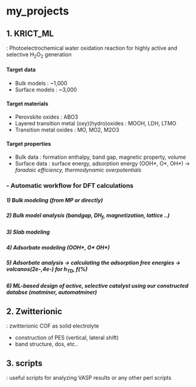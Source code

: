 # my_projects

## 1. KRICT_ML
: Photoelectrochemical water oxidation reaction for highly active and selective H<sub>2</sub>O<sub>2</sub> generation

#### Target data
- Bulk models : ~1,000
- Surface models : ~3,000

#### Target materials
- Perovskite oxides : ABO3
- Layered transition metal (oxy)(hydro)oxides : MOOH, LDH, LTMO
- Transition metal oxides : MO, MO2, M2O3

#### Target properties
- Bulk data : formation enthalpy, band gap, magnetic property, volume
- Surface data : surface energy, adsorption energy (OOH*, O*, OH*)
-> _faradaic efficiency, thermodynamic overpotentials_

### - Automatic workflow for DFT calculations
##### 1) Bulk modeling (from MP or directly)
##### 2) Bulk model analysis (bandgap, DH<sub>f</sub>, magnetization, lattice ..)
##### 3) Slab modeling
##### 4) Adsorbate modeling (OOH*, O* OH*)
##### 5) Adsorbate analysis -> calculating the adsorption free energies -> volcanos(2e-,4e-) for h<sub>TD</sub>, f(%)
##### 6) ML-based design of active, selective catalyst using our constructed databse (matminer, automatminer)

## 2. Zwitterionic
: zwitterionic COF as solid electrolyte
- construction of PES (vertical, lateral shift)
- band structure, dos, etc..


## 3. scripts
: useful scripts for analyzing VASP results or any other perl scripts 

